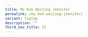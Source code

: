 ```yaml
---
title: Ms Koh Weiting Jennifer
permalink: /ms-koh-weiting-jennifer/
variant: tiptap
description: ""
third_nav_title: IS
---
```

<p></p>